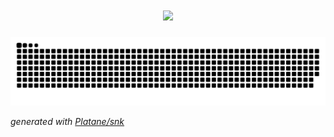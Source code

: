 <h1 align="center">
  <a href="https://anzhiy.cn/">
    <img src="https://readme-typing-svg.herokuapp.com?font=stxingkai&color=00C7F7&lines=天空黑暗到一定程度，星辰就会熠熠生辉。——比尔德;console.log(%22Hello%EF%BC%8Cworld%22)">
  </a>
</h1>
<picture>
  <source media="(prefers-color-scheme: dark)" srcset="https://raw.githubusercontent.com/britneyks/britneyks/output/github-contribution-grid-snake-dark.svg">
  <source media="(prefers-color-scheme: light)" srcset="https://raw.githubusercontent.com/britneyks/britneyks/output/github-contribution-grid-snake.svg">
  <img alt="github contribution grid snake animation" src="https://raw.githubusercontent.com/britneyks/britneyks/output/github-contribution-grid-snake.svg">
</picture>

  
_generated with [Platane/snk](https://github.com/Platane/snk)_
